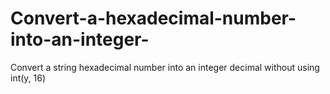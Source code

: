 # Convert-a-hexadecimal-number-into-an-integer-
Convert a string hexadecimal number into an integer decimal without using int(y, 16)
